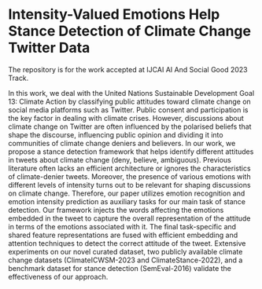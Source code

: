 # Intensity-Valued Emotions Help Stance Detection of Climate Change Twitter Data

The repository is for the work accepted at IJCAI AI And Social Good 2023 Track.

In this work, we deal with the United Nations Sustainable Development Goal 13: Climate Action by classifying public attitudes toward climate change on social media platforms such as Twitter. Public consent and participation is the key factor in dealing with climate crises. However, discussions about climate change on Twitter are often influenced by the polarised beliefs that shape the discourse, influencing public opinion and dividing it into communities of climate change deniers and believers. In our work, we propose a stance detection framework that helps identify different attitudes in tweets about climate change (deny, believe, ambiguous). Previous literature often lacks an efficient architecture or ignores the characteristics of climate-denier tweets. Moreover, the presence of various emotions with different levels of intensity turns out to be relevant for shaping discussions on climate change. Therefore, our paper utilizes emotion recognition and emotion intensity prediction as auxiliary tasks for our main task of stance detection. Our framework injects the words affecting the emotions embedded in the tweet to capture the overall representation of the attitude in terms of the emotions associated with it. The final task-specific and shared feature representations are fused with efficient embedding and attention techniques to detect the correct attitude of the tweet. Extensive experiments on our novel curated dataset, two publicly available climate change datasets (ClimateICWSM-2023 and ClimateStance-2022), and a benchmark dataset for stance detection (SemEval-2016) validate the effectiveness of our approach.
